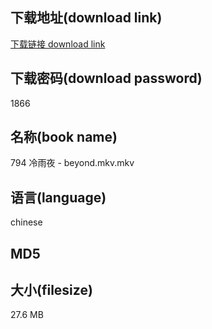 ## 下载地址(download link)
[下载链接 download link](https://voluble-croquembouche-d321dc.netlify.app/?s=794+%E5%86%B7%E9%9B%A8%E5%A4%9C+-+beyond.mkv)

## 下载密码(download password)
1866

## 名称(book name)
794 冷雨夜 - beyond.mkv.mkv

## 语言(language)
chinese

## MD5


## 大小(filesize)
27.6 MB
